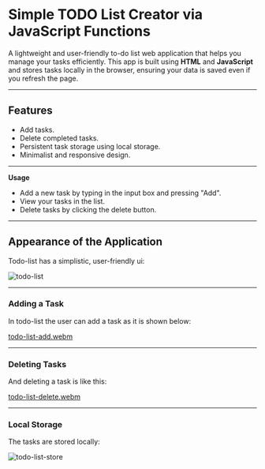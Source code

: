 # Simple TODO List Creator via JavaScript Functions

A lightweight and user-friendly to-do list web application that helps you manage your tasks efficiently. This app is built using **HTML** and **JavaScript** and stores tasks locally in the browser, ensuring your data is saved even if you refresh the page.  

---

## Features  
- Add tasks.  
- Delete completed tasks.  
- Persistent task storage using local storage.  
- Minimalist and responsive design.  

---

**Usage**

- Add a new task by typing in the input box and pressing "Add".
- View your tasks in the list.
- Delete tasks by clicking the delete button.

---

## Appearance of the Application

Todo-list has a simplistic, user-friendly ui:

![todo-list](https://github.com/user-attachments/assets/0beef400-0149-49df-b269-3edcbafd77d3)

---

### Adding a Task

In todo-list the user can add a task as it is shown below:

[todo-list-add.webm](https://github.com/user-attachments/assets/81d20c89-22bd-4527-b8a2-bffa958d500a)

---

### Deleting Tasks

And deleting a task is like this:

[todo-list-delete.webm](https://github.com/user-attachments/assets/ef36bf07-2044-4990-a8e3-e0c9bd929d21)

---

### Local Storage

The tasks are stored locally:

![todo-list-store](https://github.com/user-attachments/assets/11bbe29c-dfe0-4ab9-a9f4-f50c1b814e92)
